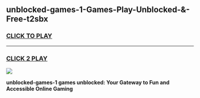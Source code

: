 
## unblocked-games-1-Games-Play-Unblocked-&-Free-t2sbx
<h3>
<a href="https://premium76.site?title=unblocked-games-1&ref=24A">CLICK TO PLAY</a></h3>
<hr>

<h3>
<a href="https://premium76.site?title=unblocked-games-1&ref=24A">CLICK 2 PLAY</a>
  
</h3>

<a href="https://premium76.site?title=unblocked-games-1&ref=24A"><img src="https://clearcache.store/games.png"></a>


**unblocked-games-1 games unblocked: Your Gateway to Fun and Accessible Online Gaming**
